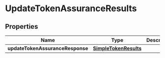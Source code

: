 

# UpdateTokenAssuranceResults


## Properties

| Name | Type | Description | Notes |
|------------ | ------------- | ------------- | -------------|
|**updateTokenAssuranceResponse** | [**SimpleTokenResults**](SimpleTokenResults.md) |  |  [optional] |



